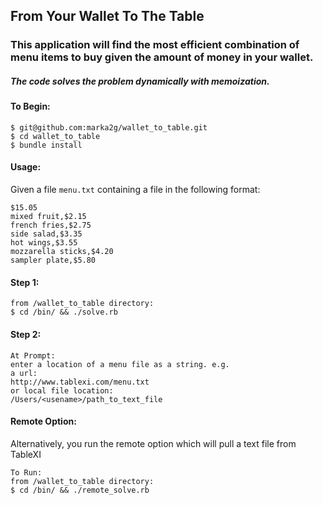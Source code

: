 ## From Your Wallet To The Table
### This application will find the most efficient combination of menu items to buy given the amount of money in your wallet.

##### The code solves the problem dynamically with memoization.

#### To Begin:
```
$ git@github.com:marka2g/wallet_to_table.git
$ cd wallet_to_table
$ bundle install
```

#### Usage:
Given a file `menu.txt` containing a file in the following format:
```
$15.05
mixed fruit,$2.15
french fries,$2.75
side salad,$3.35
hot wings,$3.55
mozzarella sticks,$4.20
sampler plate,$5.80
```

#### Step 1:
```
from /wallet_to_table directory:
$ cd /bin/ && ./solve.rb
```

#### Step 2:
```
At Prompt:
enter a location of a menu file as a string. e.g.
a url:
http://www.tablexi.com/menu.txt
or local file location:
/Users/<usename>/path_to_text_file
```

#### Remote Option:
Alternatively, you run the remote option which will pull a text file from TableXI
 ```
To Run:
from /wallet_to_table directory:
$ cd /bin/ && ./remote_solve.rb
```